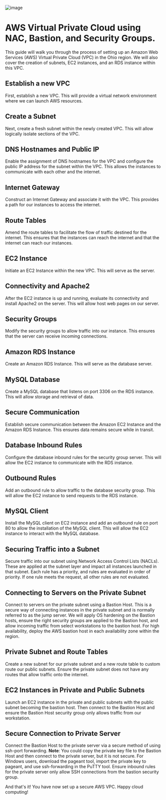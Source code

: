![image](https://github.com/jpriest404/Virtual-Private-Cloud/assets/156021422/3b912efa-a796-4b40-8bd3-ee23944090b3)  

# AWS Virtual Private Cloud using NAC, Bastion, and Security Groups. 

This guide will walk you through the process of setting up an Amazon Web Services (AWS) Virtual Private Cloud (VPC) in the Ohio region. We will also cover the creation of subnets, EC2 instances, and an RDS instance within this VPC.

## Establish a new VPC

First, establish a new VPC. This will provide a virtual network environment where we can launch AWS resources.

## Create a Subnet

Next, create a fresh subnet within the newly created VPC. This will allow logically isolate sections of the VPC.

## DNS Hostnames and Public IP

Enable the assignment of DNS hostnames for the VPC and configure the public IP address for the subnet within the VPC. This allows the instances to communicate with each other and the internet.

## Internet Gateway

Construct an Internet Gateway and associate it with the VPC. This provides a path for our instances to access the internet.

## Route Tables

Amend the route tables to facilitate the flow of traffic destined for the internet. This ensures that the instances can reach the internet and that the internet can reach our instances.

## EC2 Instance

Initiate an EC2 Instance within the new VPC. This will serve as the server.

## Connectivity and Apache2

After the EC2 instance is up and running, evaluate its connectivity and install Apache2 on the server. This will allow host web pages on our server.

## Security Groups

Modify the security groups to allow traffic into our instance. This ensures that the server can receive incoming connections.

## Amazon RDS Instance

Create an Amazon RDS Instance. This will serve as the database server.

## MySQL Database

Create a MySQL database that listens on port 3306 on the RDS instance. This will allow storage and retrieval of data.

## Secure Communication

Establish secure communication between the Amazon EC2 Instance and the Amazon RDS Instance. This ensures data remains secure while in transit.

## Database Inbound Rules

Configure the database inbound rules for the security group server. This will allow the EC2 instance to communicate with the RDS instance.

## Outbound Rules

Add an outbound rule to allow traffic to the database security group. This will allow the EC2 instance to send requests to the RDS instance.

## MySQL Client

Install the MySQL client on EC2 instance and add an outbound rule on port 80 to allow the installation of the MySQL client. This will allow the EC2 instance to interact with the MySQL database.

## Securing Traffic into a Subnet

Secure traffic into our subnet using Network Access Control Lists (NACLs). These are applied at the subnet layer and impact all instances launched in that subnet. Each rule has a priority, and rules are evaluated in order of priority. If one rule meets the request, all other rules are not evaluated.

## Connecting to Servers on the Private Subnet

Connect to servers on the private subnet using a Bastion Host. This is a secure way of connecting instances in the private subnet and is normally referred to as the jump server. We will apply OS hardening on the Bastion hosts, ensure the right security groups are applied to the Bastion host, and allow incoming traffic from select workstations to the bastion host. For high availability, deploy the AWS bastion host in each availability zone within the region.

## Private Subnet and Route Tables

Create a new subnet for our private subnet and a new route table to custom route our public subnets. Ensure the private subnet does not have any routes that allow traffic onto the internet.

## EC2 Instances in Private and Public Subnets

Launch an EC2 instance in the private and public subnets with the public subnet becoming the bastion host. Then connect to the Bastion Host and ensure the Bastion Host security group only allows traffic from our workstation.

## Secure Connection to Private Server

Connect the Bastion Host to the private server via a secure method of using ssh-port forwarding. 
**Note**: You could copy the private key file to the Bastion Host and then connect to the private server, but it is not secure. For Windows users, download the pageant tool, import the private key to pageant, and use ssh-forwarding in the PuTTY tool. Ensure inbound rules for the private server only allow SSH connections from the bastion security group. 

And that's it! You have now set up a secure AWS VPC. Happy cloud computing!
